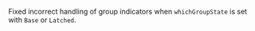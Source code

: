 Fixed incorrect handling of group indicators when `whichGroupState` is set with
`Base` or `Latched`.
